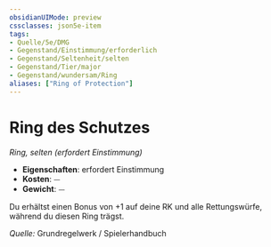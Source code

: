 ```yaml
---
obsidianUIMode: preview
cssclasses: json5e-item
tags:
- Quelle/5e/DMG
- Gegenstand/Einstimmung/erforderlich
- Gegenstand/Seltenheit/selten
- Gegenstand/Tier/major
- Gegenstand/wundersam/Ring
aliases: ["Ring of Protection"]
---
```

# Ring des Schutzes
*Ring, selten (erfordert Einstimmung)*  

- **Eigenschaften**: erfordert Einstimmung
- **Kosten**: ⏤
- **Gewicht**: ⏤

Du erhältst einen Bonus von +1 auf deine RK und alle Rettungswürfe, während du diesen Ring trägst.

*Quelle:* Grundregelwerk / Spielerhandbuch